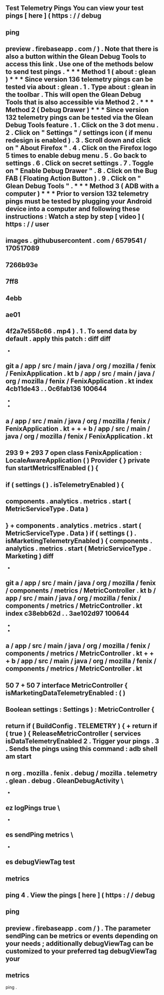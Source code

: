 #
Test
Telemetry
Pings
You
can
view
your
test
pings
[
here
]
(
https
:
/
/
debug
-
ping
-
preview
.
firebaseapp
.
com
/
)
.
Note
that
there
is
also
a
button
within
the
Glean
Debug
Tools
to
access
this
link
.
Use
one
of
the
methods
below
to
send
test
pings
.
*
*
*
Method
1
(
about
:
glean
)
*
*
*
Since
version
136
telemetry
pings
can
be
tested
via
about
:
glean
.
1
.
Type
about
:
glean
in
the
toolbar
.
This
will
open
the
Glean
Debug
Tools
that
is
also
accessible
via
Method
2
.
*
*
*
Method
2
(
Debug
Drawer
)
*
*
*
Since
version
132
telemetry
pings
can
be
tested
via
the
Glean
Debug
Tools
feature
.
1
.
Click
on
the
3
dot
menu
.
2
.
Click
on
"
Settings
"
/
settings
icon
(
if
menu
redesign
is
enabled
)
.
3
.
Scroll
down
and
click
on
"
About
Firefox
"
.
4
.
Click
on
the
Firefox
logo
5
times
to
enable
debug
menu
.
5
.
Go
back
to
settings
.
6
.
Click
on
secret
settings
.
7
.
Toggle
on
"
Enable
Debug
Drawer
"
.
8
.
Click
on
the
Bug
FAB
(
Floating
Action
Button
)
.
9
.
Click
on
"
Glean
Debug
Tools
"
.
*
*
*
Method
3
(
ADB
with
a
computer
)
*
*
*
Prior
to
version
132
telemetry
pings
must
be
tested
by
plugging
your
Android
device
into
a
computer
and
following
these
instructions
:
Watch
a
step
by
step
[
video
]
(
https
:
/
/
user
-
images
.
githubusercontent
.
com
/
6579541
/
170517089
-
7266b93e
-
7ff8
-
4ebb
-
ae01
-
4f2a7e558c66
.
mp4
)
.
1
.
To
send
data
by
default
.
apply
this
patch
:
diff
diff
-
-
git
a
/
app
/
src
/
main
/
java
/
org
/
mozilla
/
fenix
/
FenixApplication
.
kt
b
/
app
/
src
/
main
/
java
/
org
/
mozilla
/
fenix
/
FenixApplication
.
kt
index
4cb11de43
.
.
0c6fab136
100644
-
-
-
a
/
app
/
src
/
main
/
java
/
org
/
mozilla
/
fenix
/
FenixApplication
.
kt
+
+
+
b
/
app
/
src
/
main
/
java
/
org
/
mozilla
/
fenix
/
FenixApplication
.
kt
-
293
9
+
293
7
open
class
FenixApplication
:
LocaleAwareApplication
(
)
Provider
{
}
private
fun
startMetricsIfEnabled
(
)
{
-
if
(
settings
(
)
.
isTelemetryEnabled
)
{
-
components
.
analytics
.
metrics
.
start
(
MetricServiceType
.
Data
)
-
}
+
components
.
analytics
.
metrics
.
start
(
MetricServiceType
.
Data
)
if
(
settings
(
)
.
isMarketingTelemetryEnabled
)
{
components
.
analytics
.
metrics
.
start
(
MetricServiceType
.
Marketing
)
diff
-
-
git
a
/
app
/
src
/
main
/
java
/
org
/
mozilla
/
fenix
/
components
/
metrics
/
MetricController
.
kt
b
/
app
/
src
/
main
/
java
/
org
/
mozilla
/
fenix
/
components
/
metrics
/
MetricController
.
kt
index
c38ebb62d
.
.
3ae102d97
100644
-
-
-
a
/
app
/
src
/
main
/
java
/
org
/
mozilla
/
fenix
/
components
/
metrics
/
MetricController
.
kt
+
+
+
b
/
app
/
src
/
main
/
java
/
org
/
mozilla
/
fenix
/
components
/
metrics
/
MetricController
.
kt
-
50
7
+
50
7
interface
MetricController
{
isMarketingDataTelemetryEnabled
:
(
)
-
>
Boolean
settings
:
Settings
)
:
MetricController
{
-
return
if
(
BuildConfig
.
TELEMETRY
)
{
+
return
if
(
true
)
{
ReleaseMetricController
(
services
isDataTelemetryEnabled
2
.
Trigger
your
pings
.
3
.
Sends
the
pings
using
this
command
:
adb
shell
am
start
-
n
org
.
mozilla
.
fenix
.
debug
/
mozilla
.
telemetry
.
glean
.
debug
.
GleanDebugActivity
\
-
-
ez
logPings
true
\
-
-
es
sendPing
metrics
\
-
-
es
debugViewTag
test
-
metrics
-
ping
4
.
View
the
pings
[
here
]
(
https
:
/
/
debug
-
ping
-
preview
.
firebaseapp
.
com
/
)
.
The
parameter
sendPing
can
be
metrics
or
events
depending
on
your
needs
;
additionally
debugViewTag
can
be
customized
to
your
preferred
tag
debugViewTag
your
-
metrics
-
ping
.
